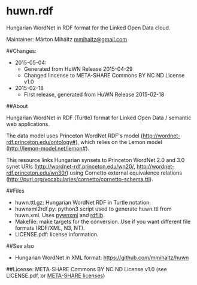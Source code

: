 # huwn.rdf
Hungarian WordNet in RDF format for the Linked Open Data cloud.

Maintainer: Márton Miháltz <mmihaltz@gmail.com>

##Changes:
* 2015-05-04:
  * Generated from HuWN Release 2015-04-29
  * Changed lincense to META-SHARE Commons BY NC ND License v1.0
* 2015-02-18
  * First release, generated from HuWN Release 2015-02-18

##About

Hungarian WordNet in RDF (Turtle) format for Linked Open Data / semantic web applications.

The data model uses Princeton WordNet RDF's model (http://wordnet-rdf.princeton.edu/ontology#), which relies on
the Lemon model (http://lemon-model.net/lemon#). 

This resource links Hungarian synsets to Princeton WordNet 2.0 and 3.0 synet
URIs (http://wordnet-rdf.princeton.edu/wn20/, http://wordnet-rdf.princeton.edu/wn30/) using Cornetto external
equivalence relations (http://purl.org/vocabularies/cornetto/cornetto-schema.ttl).

##Files
- huwn.ttl.gz: Hungarian WordNet RDF in Turtle notation.
- huwnxml2rdf.py: python3 script used to generate huwn.ttl from huwn.xml. Uses [pywnxml](https://github.com/ppke-nlpg/pywnxml) and [rdflib](http://rdflib.readthedocs.org).
- Makefile: make targets for the conversion. Use if you want different file formats (RDF/XML, N3, NT).
- LICENSE.pdf: license information.

##See also
- Hungarian WordNet in XML format: https://github.com/mmihaltz/huwn

##License:
META-SHARE Commons BY NC ND License v1.0 (see LICENSE.pdf, or [META-SHARE licenses](http://www.meta-net.eu/meta-share/licenses))
